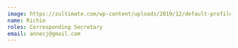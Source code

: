 ```yaml
---
image: https://zultimate.com/wp-content/uploads/2019/12/default-profile.png
name: Richie
roles: Corresponding Secretary
email: annecj@gmail.com
---
```

